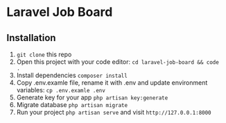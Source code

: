 # Laravel Job Board

## Installation

1. `git clone` this repo
2. Open this project with your code editor: `cd laravel-job-board && code .`
3. Install dependencies `composer install`
4. Copy .env.examle file, rename it with .env and update environment variables: `cp .env.examle .env`
5. Generate key for your app `php artisan key:generate`
6. Migrate database `php artisan migrate`
7. Run your project `php artisan serve` and visit `http://127.0.0.1:8000`
